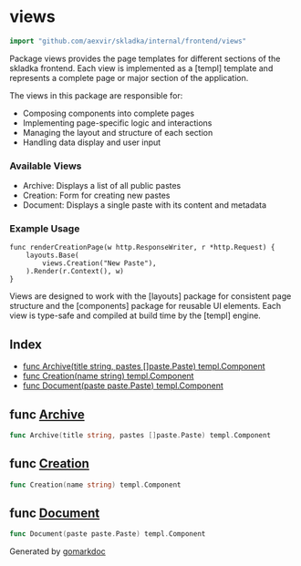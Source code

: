<!-- Code generated by gomarkdoc. DO NOT EDIT -->

# views

```go
import "github.com/aexvir/skladka/internal/frontend/views"
```

Package views provides the page templates for different sections of the skladka frontend. Each view is implemented as a \[templ\] template and represents a complete page or major section of the application.

The views in this package are responsible for:

- Composing components into complete pages
- Implementing page\-specific logic and interactions
- Managing the layout and structure of each section
- Handling data display and user input

### Available Views

- Archive: Displays a list of all public pastes
- Creation: Form for creating new pastes
- Document: Displays a single paste with its content and metadata

### Example Usage

```
func renderCreationPage(w http.ResponseWriter, r *http.Request) {
	layouts.Base(
		views.Creation("New Paste"),
	).Render(r.Context(), w)
}
```

Views are designed to work with the \[layouts\] package for consistent page structure and the \[components\] package for reusable UI elements. Each view is type\-safe and compiled at build time by the \[templ\] engine.

## Index

- [func Archive\(title string, pastes \[\]paste.Paste\) templ.Component](<#Archive>)
- [func Creation\(name string\) templ.Component](<#Creation>)
- [func Document\(paste paste.Paste\) templ.Component](<#Document>)


<a name="Archive"></a>
## func [Archive](<https://github.com/aexvir/skladka/blob/master/internal/frontend/views/archive_templ.go#L15>)

```go
func Archive(title string, pastes []paste.Paste) templ.Component
```



<a name="Creation"></a>
## func [Creation](<https://github.com/aexvir/skladka/blob/master/internal/frontend/views/creation_templ.go#L12>)

```go
func Creation(name string) templ.Component
```



<a name="Document"></a>
## func [Document](<https://github.com/aexvir/skladka/blob/master/internal/frontend/views/document_templ.go#L15>)

```go
func Document(paste paste.Paste) templ.Component
```



Generated by [gomarkdoc](<https://github.com/princjef/gomarkdoc>)
